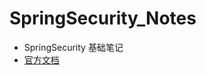 # SpringSecurity_Notes

- SpringSecurity 基础笔记
- [官方文档](https://docs.spring.io/spring-security/site/docs/5.3.4.RELEASE/reference/html5/#servlet-hello)